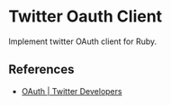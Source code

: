 # Twitter Oauth Client

Implement twitter OAuth client for Ruby.

## References

- [OAuth | Twitter Developers](https://dev.twitter.com/oauth)
